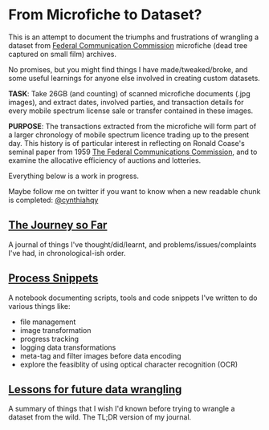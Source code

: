 # From Microfiche to Dataset?

This is an attempt to document the triumphs and frustrations of wrangling a dataset from [Federal Communication Commission](https://www.fcc.gov/) microfiche (dead tree captured on small film) archives. 

No promises, but you might find things I have made/tweaked/broke, and some useful learnings for anyone else involved in creating custom datasets. 

**TASK**: Take 26GB (and counting) of scanned microfiche documents (.jpg images), and extract dates, involved parties, and transaction details for every mobile spectrum license sale or transfer contained in these images.

**PURPOSE**: The transactions extracted from the microfiche will form part of a larger chronology of mobile spectrum licence trading up to the present day. This history is of particular interest in reflecting on Ronald Coase's seminal paper from 1959 [The Federal Communications Commission](http://www.jstor.org/stable/724927), and to examine the allocative efficiency of auctions and lotteries.

Everything below is a work in progress. 

Maybe follow me on twitter if you want to know when a new readable chunk is completed: [@cynthiahqy](https://twitter.com/cynthiahqy)

## [The Journey so Far](journal.md)

A journal of things I've thought/did/learnt, and problems/issues/complaints I've had, in chronological-ish order.   

## [Process Snippets](transformations.html)

A notebook documenting scripts, tools and code snippets I've written to do various things like:

- file management
- image transformation
- progress tracking
- logging data transformations
- meta-tag and filter images before data encoding
- explore the feasiblity of using optical character recognition (OCR) 

## [Lessons for future data wrangling](learnings.md)

A summary of things that I wish I'd known before trying to wrangle a dataset from the wild. The TL;DR version of my journal. 
